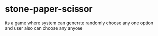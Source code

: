 # stone-paper-scissor
its a game where system can generate randomly choose any one option and user also can choose any anyone
